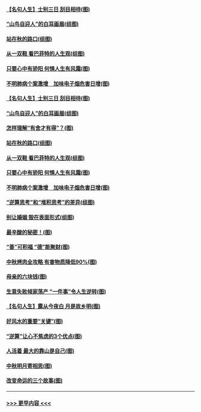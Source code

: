 #### [【名句人生】士别三日 刮目相待(图)](../pages/p8/906988.md?t=09151544) 
#### [“山鸟自迎人”的白耳画眉(组图)](../pages/p8/907332.md?t=09151544) 
#### [站在秋的路口(组图)](../pages/p8/906914.md?t=09151544) 
#### [从一双鞋 看巴菲特的人生观(组图)](../pages/p8/907311.md?t=09151544) 
#### [只要心中有骄阳 何惧人生有风霜(图)](../pages/p8/907320.md?t=09151544) 
#### [不明肺病个案激增　加味电子烟危害日增(图)](../pages/p8/907307.md?t=09151544) 
#### [【名句人生】士别三日 刮目相待(图)](../pages/p8/906988.md?t=09151544) 
#### [“山鸟自迎人”的白耳画眉(组图)](../pages/p8/907332.md?t=09151544) 
#### [怎样理解“有舍才有得”？(图)](../pages/p8/906872.md?t=09151544) 
#### [站在秋的路口(组图)](../pages/p8/906914.md?t=09151544) 
#### [从一双鞋 看巴菲特的人生观(组图)](../pages/p8/907311.md?t=09151544) 
#### [只要心中有骄阳 何惧人生有风霜(图)](../pages/p8/907320.md?t=09151544) 
#### [不明肺病个案激增　加味电子烟危害日增(图)](../pages/p8/907307.md?t=09151544) 
#### [“逆算思考”和“堆积思考”的差异(组图)](../pages/p8/907229.md?t=09151544) 
#### [别让婚姻 毁在表面形式(组图)](../pages/p8/907118.md?t=09151544) 
#### [最辛酸的秘密！(图)](../pages/p8/906327.md?t=09151544) 
#### [“善”可积福 “德”能聚财(图)](../pages/p8/906906.md?t=09151544) 
#### [中秋烤肉全攻略 有害物质降低90%(图)](../pages/p8/907227.md?t=09151544) 
#### [母亲的六块钱(图)](../pages/p8/907107.md?t=09151544) 
#### [生意失败倾家荡产 “一件事”令人生逆转(图)](../pages/p8/907101.md?t=09151544) 
#### [【名句人生】露从今夜白 月是故乡明(图)](../pages/p8/906558.md?t=09151544) 
#### [好风水的重要“关键”(图)](../pages/p8/907087.md?t=09151544) 
#### [“逆算”让心不焦虑的3个优点(图)](../pages/p8/907070.md?t=09151544) 
#### [人活着 最大的靠山是自己(图)](../pages/p8/906329.md?t=09151544) 
#### [中秋明月寄相思(图)](../pages/p8/906932.md?t=09151544) 
#### [改变命运的三个故事(图)](../pages/p8/906257.md?t=09151544) 

----
#### [ >>> 更早内容 <<< ](../indexes/p8-earlier.md)
